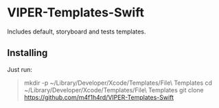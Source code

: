 # VIPER-Templates-Swift
Includes default, storyboard and tests templates.

## Installing

Just run:
> mkdir -p ~/Library/Developer/Xcode/Templates/File\ Templates
> cd ~/Library/Developer/Xcode/Templates/File\ Templates
> git clone https://github.com/m4f1h4rd/VIPER-Templates-Swift
